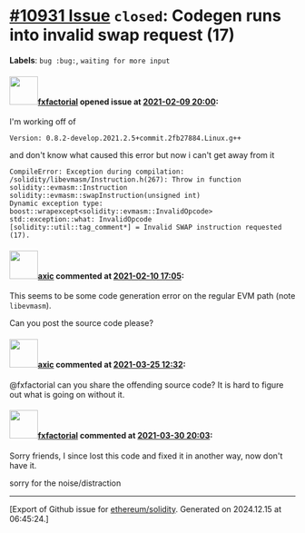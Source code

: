 # [\#10931 Issue](https://github.com/ethereum/solidity/issues/10931) `closed`: Codegen runs into invalid swap request (17)
**Labels**: `bug :bug:`, `waiting for more input`


#### <img src="https://avatars.githubusercontent.com/u/3036816?u=8498c4fd967b051702544bcc58770d774c6cfc9b&v=4" width="50">[fxfactorial](https://github.com/fxfactorial) opened issue at [2021-02-09 20:00](https://github.com/ethereum/solidity/issues/10931):

I'm working off of 

```
Version: 0.8.2-develop.2021.2.5+commit.2fb27884.Linux.g++
```
and don't know what caused this error but now i can't get away from it 

```
CompileError: Exception during compilation: /solidity/libevmasm/Instruction.h(267): Throw in function solidity::evmasm::Instruction solidity::evmasm::swapInstruction(unsigned int)
Dynamic exception type: boost::wrapexcept<solidity::evmasm::InvalidOpcode>
std::exception::what: InvalidOpcode
[solidity::util::tag_comment*] = Invalid SWAP instruction requested (17).
```

#### <img src="https://avatars.githubusercontent.com/u/20340?v=4" width="50">[axic](https://github.com/axic) commented at [2021-02-10 17:05](https://github.com/ethereum/solidity/issues/10931#issuecomment-776865555):

This seems to be some code generation error on the regular EVM path (note `libevmasm`).

Can you post the source code please?

#### <img src="https://avatars.githubusercontent.com/u/20340?v=4" width="50">[axic](https://github.com/axic) commented at [2021-03-25 12:32](https://github.com/ethereum/solidity/issues/10931#issuecomment-806654940):

@fxfactorial can you share the offending source code? It is hard to figure out what is going on without it.

#### <img src="https://avatars.githubusercontent.com/u/3036816?u=8498c4fd967b051702544bcc58770d774c6cfc9b&v=4" width="50">[fxfactorial](https://github.com/fxfactorial) commented at [2021-03-30 20:03](https://github.com/ethereum/solidity/issues/10931#issuecomment-810541321):

Sorry friends, I since lost this code and fixed it in another way, now don't have it. 

sorry for the noise/distraction


-------------------------------------------------------------------------------



[Export of Github issue for [ethereum/solidity](https://github.com/ethereum/solidity). Generated on 2024.12.15 at 06:45:24.]
